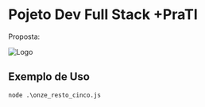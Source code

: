 
# Pojeto Dev Full Stack +PraTI

Proposta:

![Logo](https://i.imgur.com/Yv8o6Ae_d.webp?maxwidth=760&fidelity=grand)


## Exemplo de Uso

```terminal
node .\onze_resto_cinco.js
```

